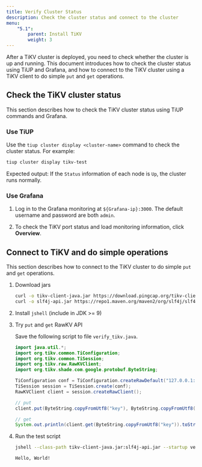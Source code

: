 ```yaml
---
title: Verify Cluster Status
description: Check the cluster status and connect to the cluster
menu:
    "5.1":
        parent: Install TiKV
        weight: 3
---
```


After a TiKV cluster is deployed, you need to check whether the cluster is up and running. This document introduces how to check the cluster status using TiUP and Grafana, and how to connect to the TiKV cluster using a TiKV client to do simple `put` and `get` operations.

## Check the TiKV cluster status

This section describes how to check the TiKV cluster status using TiUP commands and Grafana.

### Use TiUP

Use the `tiup cluster display <cluster-name>` command to check the cluster status. For example:

```bash
tiup cluster display tikv-test
```

Expected output: If the `Status` information of each node is `Up`, the cluster runs normally.

### Use Grafana

1. Log in to the Grafana monitoring at `${Grafana-ip}:3000`. The default username and password are both `admin`.

2. To check the TiKV port status and load monitoring information, click **Overview**.

## Connect to TiKV and do simple operations

This section describes how to connect to the TiKV cluster to do simple `put` and `get` operations.

1. Download jars

    ```bash
    curl -o tikv-client-java.jar https://download.pingcap.org/tikv-client-java-3.1.0-SNAPSHOT.jar
    curl -o slf4j-api.jar https://repo1.maven.org/maven2/org/slf4j/slf4j-api/1.7.16/slf4j-api-1.7.16.jar
    ```

2. Install `jshell` (include in JDK >= 9)

3. Try `put` and `get` RawKV API

    Save the following script to file `verify_tikv.java`.

    ```java
    import java.util.*;
    import org.tikv.common.TiConfiguration;
    import org.tikv.common.TiSession;
    import org.tikv.raw.RawKVClient;
    import org.tikv.shade.com.google.protobuf.ByteString;

    TiConfiguration conf = TiConfiguration.createRawDefault("127.0.0.1:2379");
    TiSession session = TiSession.create(conf);
    RawKVClient client = session.createRawClient();

    // put
    client.put(ByteString.copyFromUtf8("key"), ByteString.copyFromUtf8("Hello, World!"));

    // get
    System.out.println(client.get(ByteString.copyFromUtf8("key")).toStringUtf8());
    ```

4. Run the test script

    ```bash
    jshell --class-path tikv-client-java.jar:slf4j-api.jar --startup verify_tikv.java

    Hello, World!
    ```
